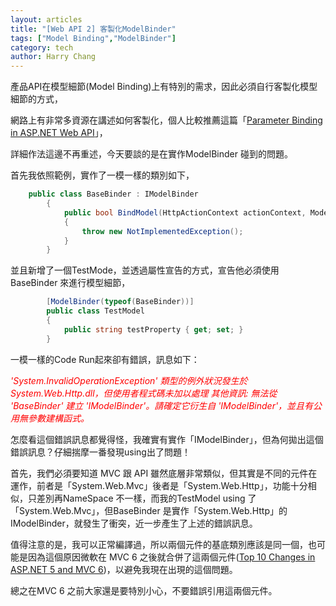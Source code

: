 ```yaml
---
layout: articles
title: "[Web API 2] 客製化ModelBinder"
tags: ["Model Binding","ModelBinder"]
category: tech
author: Harry Chang
---
```


產品API在模型細節(Model Binding)上有特別的需求，因此必須自行客製化模型細節的方式，

網路上有非常多資源在講述如何客製化，個人比較推薦這篇「[Parameter Binding in ASP.NET Web API​](https://docs.microsoft.com/en-us/aspnet/web-api/overview/formats-and-model-binding/parameter-binding-in-aspnet-web-api)」，

詳細作法這邊不再重述，今天要談的是在實作ModelBinder 碰到的問題。
<!--more-->

首先我依照範例，實作了一模一樣的類別如下，

~~~cs
    public class BaseBinder : IModelBinder
        {
            public bool BindModel(HttpActionContext actionContext, ModelBindingContext bindingContext)
            {
                throw new NotImplementedException();
            }
        }
~~~

並且新增了一個TestMode，並透過屬性宣告的方式，宣告他必須使用BaseBinder 來進行模型細節，

~~~cs
        [ModelBinder(typeof(BaseBinder))]
        public class TestModel
        {
            public string testProperty { get; set; }
        }
~~~

一模一樣的Code Run起來卻有錯誤，訊息如下：

<span style="color:#FF0000;">*'System.InvalidOperationException' 類型的例外狀況發生於 System.Web.Http.dll，但使用者程式碼未加以處理 其他資訊: 無法從 'BaseBinder' 建立 'IModelBinder'。請確定它衍生自 'IModelBinder'，並且有公用無參數建構函式。*</span>

怎麼看這個錯誤訊息都覺得怪，我確實有實作「IModelBinder」，但為何拋出這個錯誤訊息？仔細揣摩一番發現using出了問題！

首先，我們必須要知道 MVC 跟 API 雖然底層非常類似，但其實是不同的元件在運作，前者是「System.Web.Mvc」後者是「System.Web.Http」，功能十分相似，只差別再NameSpace 不一樣，而我的TestModel using 了「System.Web.Mvc」，但BaseBinder 是實作「System.Web.Http」的IModelBinder，就發生了衝突，近一步產生了上述的錯誤訊息。

值得注意的是，我可以正常編譯過，所以兩個元件的基底類別應該是同一個，也可能是因為這個原因微軟在 MVC 6 之後就合併了這兩個元件([Top 10 Changes in ASP.NET 5 and MVC 6](http://stephenwalther.com/archive/2015/02/24/top-10-changes-in-asp-net-5-and-mvc-6))，以避免我現在出現的這個問題。

總之在MVC 6 之前大家還是要特別小心，不要錯誤引用這兩個元件。